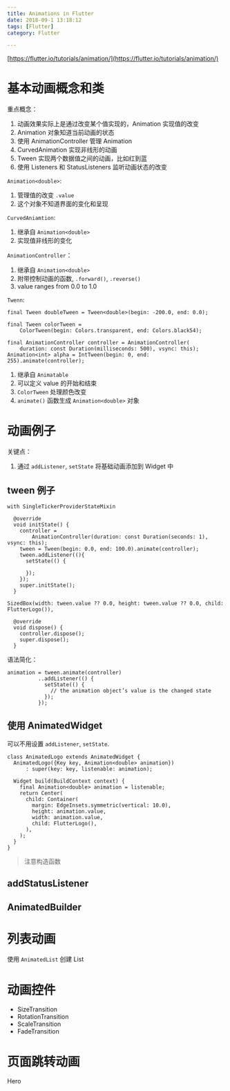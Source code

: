 ```yaml
---
title: Animations in Flutter
date: 2018-09-1 13:18:12
tags: [Flutter]
category: Flutter

---
```


[https://flutter.io/tutorials/animation/](https://flutter.io/tutorials/animation/)


# 基本动画概念和类

重点概念：

1. 动画效果实际上是通过改变某个值实现的，Animation 实现值的改变
2. Animation 对象知道当前动画的状态
3. 使用 AnimationController 管理 Animation
4. CurvedAnimation 实现非线形的动画
5. Tween 实现两个数据值之间的动画，比如红到蓝
6. 使用 Listeners 和 StatusListeners 监听动画状态的改变


`Animation<double>`:

1. 管理值的改变 `.value`
2. 这个对象不知道界面的变化和呈现

`CurvedAniamtion`:

1. 继承自 `Animation<double>`
2. 实现值非线形的变化

`AnimationController`：

1. 继承自 `Animation<double>`
2. 附带控制动画的函数, `.forward()`, `.reverse()`
3. value ranges from 0.0 to 1.0

`Twenn`:

```
final Tween doubleTween = Tween<double>(begin: -200.0, end: 0.0);

final Tween colorTween =
    ColorTween(begin: Colors.transparent, end: Colors.black54);

final AnimationController controller = AnimationController(
    duration: const Duration(milliseconds: 500), vsync: this);
Animation<int> alpha = IntTween(begin: 0, end: 255).animate(controller);
```

1. 继承自 `Animatable`
2. 可以定义 value 的开始和结束
3. `ColorTween` 处理颜色改变
4. `animate()` 函数生成 `Animation<double>` 对象

# 动画例子

关键点：

1. 通过 `addListener`, `setState` 将基础动画添加到 Widget 中

## tween 例子

```
with SingleTickerProviderStateMixin

  @override
  void initState() {
    controller =
        AnimationController(duration: const Duration(seconds: 1), vsync: this);
    tween = Tween(begin: 0.0, end: 100.0).animate(controller);
    tween.addListener((){
      setState(() {

      });
    });
    super.initState();
  }

SizedBox(width: tween.value ?? 0.0, height: tween.value ?? 0.0, child: FlutterLogo()),

  @override
  void dispose() {
    controller.dispose();
    super.dispose();
  }
```

语法简化：

```
animation = tween.animate(controller)
          ..addListener(() {
            setState(() {
              // the animation object’s value is the changed state
            });
          });
```

## 使用 AnimatedWidget

可以不用设置 `addListener`, `setState`.

```
class AnimatedLogo extends AnimatedWidget {
  AnimatedLogo({Key key, Animation<double> animation})
      : super(key: key, listenable: animation);

  Widget build(BuildContext context) {
    final Animation<double> animation = listenable;
    return Center(
      child: Container(
        margin: EdgeInsets.symmetric(vertical: 10.0),
        height: animation.value,
        width: animation.value,
        child: FlutterLogo(),
      ),
    );
  }
}
```

>注意构造函数

## addStatusListener


## AnimatedBuilder

# 列表动画

使用 `AnimatedList` 创建 List

# 动画控件

- SizeTransition
- RotationTransition
- ScaleTransition
- FadeTransition

# 页面跳转动画

Hero



